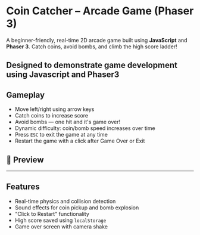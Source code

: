 # Coin Catcher – Arcade Game (Phaser 3)

A beginner-friendly, real-time 2D arcade game built using **JavaScript** and **Phaser 3**. Catch coins, avoid bombs, and climb the high score ladder!

Designed to demonstrate game development using Javascript and Phaser3
---

## Gameplay

- Move left/right using arrow keys
- Catch coins to increase score
- Avoid bombs — one hit and it's game over!
- Dynamic difficulty: coin/bomb speed increases over time
- Press `ESC` to exit the game at any time
- Restart the game with a click after Game Over or Exit

## 📸 Preview

---

## Features

- Real-time physics and collision detection
- Sound effects for coin pickup and bomb explosion
- "Click to Restart" functionality
- High score saved using `localStorage`
- Game over screen with camera shake
